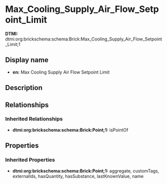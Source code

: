 # Max_Cooling_Supply_Air_Flow_Setpoint_Limit
**DTMI:** dtmi:org:brickschema:schema:Brick:Max_Cooling_Supply_Air_Flow_Setpoint_Limit;1
## Display name
- **en:** Max Cooling Supply Air Flow Setpoint Limit
## Description
## Relationships
### Inherited Relationships
* **dtmi:org:brickschema:schema:Brick:Point;1:** isPointOf
## Properties
### Inherited Properties
* **dtmi:org:brickschema:schema:Brick:Point;1:** aggregate, customTags, externalIds, hasQuantity, hasSubstance, lastKnownValue, name
